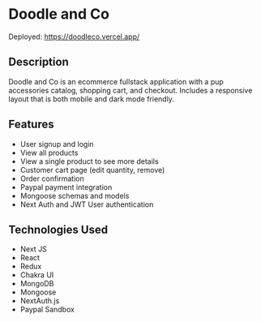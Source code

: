 # Doodle and Co
Deployed: https://doodleco.vercel.app/

## Description
Doodle and Co is an ecommerce fullstack application with a pup accessories catalog, shopping cart, and checkout. Includes a responsive layout that is both mobile and dark mode friendly.

## Features
  - User signup and login
  - View all products
  - View a single product to see more details
  - Customer cart page (edit quantity, remove)
  - Order confirmation
  - Paypal payment integration
  - Mongoose schemas and models
  - Next Auth and JWT User authentication

## Technologies Used
  - Next JS
  - React
  - Redux
  - Chakra UI
  - MongoDB
  - Mongoose
  - NextAuth.js
  - Paypal Sandbox




